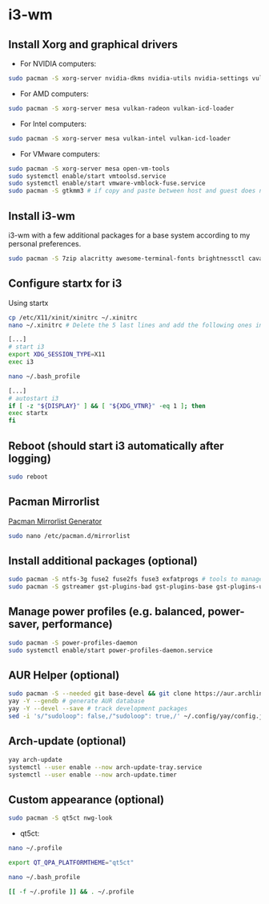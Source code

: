# i3-wm

## Install Xorg and graphical drivers

- For NVIDIA computers:

```bash
sudo pacman -S xorg-server nvidia-dkms nvidia-utils nvidia-settings vulkan-icd-loader
```

- For AMD computers:

```bash
sudo pacman -S xorg-server mesa vulkan-radeon vulkan-icd-loader
```

- For Intel computers:

```bash
sudo pacman -S xorg-server mesa vulkan-intel vulkan-icd-loader
```

- For VMware computers:

```bash
sudo pacman -S xorg-server mesa open-vm-tools
sudo systemctl enable/start vmtoolsd.service
sudo systemctl enable/start vmware-vmblock-fuse.service
sudo pacman -S gtkmm3 # if copy and paste between host and guest does not work properly
```

## Install i3-wm

 i3-wm with a few additional packages for a base system according to my personal preferences.

```bash
sudo pacman -S 7zip alacritty awesome-terminal-fonts brightnessctl cava dex dmenu dunst fastfetch feh firefox galculator gnome-keyring gvfs gvfs-afc gvfs-mtp gvfs-nfs gvfs-smb i3-wm i3blocks i3lock i3status mpd mousepad network-manager-applet numlockx otf-font-awesome openssh picom pipewire-pulse playerctl polkit-gnome ranger rmpc rofi scrot thunar thunar-archive-plugin thunar-volman tumbler unzip xarchiver xdg-user-dirs xorg-xinit xorg-xrandr xss-lock zip
 ```

## Configure startx for i3

Using startx

```bash
cp /etc/X11/xinit/xinitrc ~/.xinitrc
nano ~/.xinitrc # Delete the 5 last lines and add the following ones instead
```

```bash
[...]  
# start i3
export XDG_SESSION_TYPE=X11
exec i3
```

```bash
nano ~/.bash_profile
```

```bash
[...]  
# autostart i3  
if [ -z "${DISPLAY}" ] && [ "${XDG_VTNR}" -eq 1 ]; then
exec startx
fi
```

## Reboot (should start i3 automatically after logging)

```bash
sudo reboot
```

## Pacman Mirrorlist
[Pacman Mirrorlist Generator](https://archlinux.org/mirrorlist/)

```bash
sudo nano /etc/pacman.d/mirrorlist
```

## Install additional packages (optional)

```bash
sudo pacman -S ntfs-3g fuse2 fuse2fs fuse3 exfatprogs # tools to manage additional or foreign filesystems such as NTFS or exFAT
sudo pacman -S gstreamer gst-plugins-bad gst-plugins-base gst-plugins-ugly gst-plugin-pipewire gstreamer-vaapi gst-plugins-good gst-libav # plugins for multimedia
```

## Manage power profiles (e.g. balanced, power-saver, performance)

```bash
sudo pacman -S power-profiles-daemon
sudo systemctl enable/start power-profiles-daemon.service
```

## AUR Helper (optional)

```bash
sudo pacman -S --needed git base-devel && git clone https://aur.archlinux.org/yay.git && cd yay && makepkg -si
yay -Y --gendb # generate AUR database
yay -Y --devel --save # track development packages
sed -i 's/"sudoloop": false,/"sudoloop": true,/' ~/.config/yay/config.json  # prevents multiple password prompts
```

## Arch-update (optional)

```bash
yay arch-update
systemctl --user enable --now arch-update-tray.service
systemctl --user enable --now arch-update.timer
```

## Custom appearance (optional)

```bash
sudo pacman -S qt5ct nwg-look
```

- qt5ct:

```bash
nano ~/.profile
```

```bash
export QT_QPA_PLATFORMTHEME="qt5ct"
```

```bash
nano ~/.bash_profile
```

```bash
[[ -f ~/.profile ]] && . ~/.profile
```
